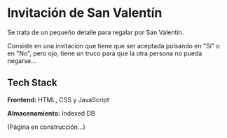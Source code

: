 
# Invitación de San Valentín

Se trata de un pequeño detalle para regalar por San Valentín. 

Consiste en una invitación que tiene que ser aceptada pulsando en "Sí" o en "No", pero ojo, tiene un truco para que la otra persona no pueda negarse...


## Tech Stack

**Frontend:** HTML, CSS y JavaScript

**Almacenamiento:** Indexed DB



(Página en construcción...)

